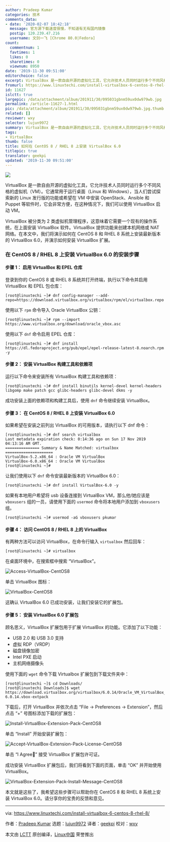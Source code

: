 ```yaml
---
author: Pradeep Kumar
categories: 技术
comments_data:
- date: '2020-02-07 18:42:18'
  message: 官方源下载速度很慢，不知道有无有国内镜像
  postip: 120.239.47.216
  username: 文剑一飞 [Chrome 80.0|Fedora]
count:
  commentnum: 1
  favtimes: 1
  likes: 0
  sharetimes: 0
  viewnum: 8950
date: '2019-11-30 09:51:00'
editorchoice: false
excerpt: VirtualBox 是一款自由开源的虚拟化工具，它允许技术人员同时运行多个不同风格的虚拟机（VM）。
fromurl: https://www.linuxtechi.com/install-virtualbox-6-centos-8-rhel-8/
id: 11627
islctt: true
largepic: /data/attachment/album/201911/30/095031gbnm59ux0dw979wb.jpg
permalink: /article-11627-1.html
pic: /data/attachment/album/201911/30/095031gbnm59ux0dw979wb.jpg.thumb.jpg
related: []
reviewer: wxy
selector: lujun9972
summary: VirtualBox 是一款自由开源的虚拟化工具，它允许技术人员同时运行多个不同风格的虚拟机（VM）。
tags:
- VirtualBox
thumb: false
title: 如何在 CentOS 8 / RHEL 8 上安装 VirtualBox 6.0
titlepic: true
translator: geekpi
updated: '2019-11-30 09:51:00'
---
```


![](/data/attachment/album/201911/30/095031gbnm59ux0dw979wb.jpg)


VirtualBox 是一款自由开源的虚拟化工具，它允许技术人员同时运行多个不同风格的虚拟机（VM）。它通常用于运行桌面（Linux 和 Windows），当人们尝试探索新的 Linux 发行版的功能或希望在 VM 中安装 OpenStack、Ansible 和 Puppet 等软件时，它会非常方便，在这种情况下，我们可以使用 VirtualBox 启动 VM。


VirtualBox 被分类为 2 类虚拟机管理程序，这意味着它需要一个现有的操作系统，在上面安装 VirtualBox 软件。VirtualBox 提供功能来创建本机网络或 NAT 网络。在本文中，我们将演示如何在 CentOS 8 和 RHEL 8 系统上安装最新版本的 VirtualBox 6.0，并演示如何安装 VirtualBox 扩展。


### 在 CentOS 8 / RHEL 8 上安装 VirtualBox 6.0 的安装步骤


#### 步骤 1： 启用 VirtualBox 和 EPEL 仓库


登录到你的 CentOS 8 或 RHEL 8 系统并打开终端，执行以下命令并启用 VirtualBox 和 EPEL 包仓库：



```
[root@linuxtechi ~]# dnf config-manager --add-repo=https://download.virtualbox.org/virtualbox/rpm/el/virtualbox.repo
```

使用以下 `rpm` 命令导入 Oracle VirtualBox 公钥：



```
[root@linuxtechi ~]# rpm --import https://www.virtualbox.org/download/oracle_vbox.asc
```

使用以下 `dnf` 命令启用 EPEL 仓库：



```
[root@linuxtechi ~]# dnf install https://dl.fedoraproject.org/pub/epel/epel-release-latest-8.noarch.rpm -y
```

#### 步骤 2： 安装 VirtualBox 构建工具和依赖项


运行以下命令来安装所有 VirtualBox 构建工具和依赖项：



```
[root@linuxtechi ~]# dnf install binutils kernel-devel kernel-headers libgomp make patch gcc glibc-headers glibc-devel dkms -y
```

成功安装上面的依赖项和构建工具后，使用 `dnf` 命令继续安装 VirtualBox。


#### 步骤 3： 在 CentOS 8 / RHEL 8 上安装 VirtualBox 6.0


如果希望在安装之前列出 VirtualBox 的可用版本，请执行以下 dnf 命令：



```
[root@linuxtechi ~]# dnf search virtualbox
Last metadata expiration check: 0:14:36 ago on Sun 17 Nov 2019 04:13:16 AM GMT.
=============== Summary & Name Matched: virtualbox =====================
VirtualBox-5.2.x86_64 : Oracle VM VirtualBox
VirtualBox-6.0.x86_64 : Oracle VM VirtualBox
[root@linuxtechi ~]#
```

让我们使用以下 `dnf` 命令安装最新版本的 VirtualBox 6.0：



```
[root@linuxtechi ~]# dnf install VirtualBox-6.0 -y
```

如果有本地用户希望将 usb 设备连接到 VirtualBox VM，那么他/她应该是 `vboxusers` 组的一员，请使用下面的 `usermod` 命令将本地用户添加到 `vboxusers` 组。



```
[root@linuxtechi ~]# usermod -aG vboxusers pkumar
```

#### 步骤 4： 访问 CentOS 8 / RHEL 8 上的 VirtualBox


有两种方法可以访问 VirtualBox，在命令行输入 `virtualbox` 然后回车：



```
[root@linuxtechi ~]# virtualbox
```

在桌面环境中，在搜索框中搜索 “VirtualBox”。


![Access-VirtualBox-CentOS8](/data/attachment/album/201911/30/095327njnisdaxqsox0chj.jpg)


单击 VirtualBox 图标：


![VirtualBox-CentOS8](/data/attachment/album/201911/30/095145l61b1xqx11uqqr2x.jpg)


这确认 VirtualBox 6.0 已成功安装，让我们安装它的扩展包。


#### 步骤 5： 安装 VirtualBox 6.0 扩展包


顾名思义，VirtualBox 扩展包用于扩展 VirtualBox 的功能。它添加了以下功能：


* USB 2.0 和 USB 3.0 支持
* 虚拟 RDP（VRDP）
* 磁盘镜像加密
* Intel PXE 启动
* 主机网络摄像头


使用下面的 `wget` 命令下载 Virtualbox 扩展包到下载文件夹中：



```
[root@linuxtechi ~]$ cd Downloads/
[root@linuxtechi Downloads]$ wget https://download.virtualbox.org/virtualbox/6.0.14/Oracle_VM_VirtualBox_Extension_Pack-6.0.14.vbox-extpack
```

下载后，打开 VirtualBox 并依次点击 “File -> Preferences -> Extension”，然后点击 “+” 号图标添加下载的扩展包：


![Install-VirtualBox-Extension-Pack-CentOS8](/data/attachment/album/201911/30/095146zk3s9hknknvqczdv.jpg)


单击 “Install” 开始安装扩展包：


![Accept-VirtualBox-Extension-Pack-License-CentOS8](/data/attachment/album/201911/30/095149fizkghth6na6g19t.jpg)


单击 “I Agree” 接受 VirtualBox 扩展包许可证。


成功安装 VirtualBox 扩展包后，我们将看到下面的页面，单击 “OK” 并开始使用 VirtualBox。


![VirtualBox-Extension-Pack-Install-Message-CentOS8](/data/attachment/album/201911/30/095151h2puclup2wlyq1o2.jpg)


本文就是这些了，我希望这些步骤可以帮助你在 CentOS 8 和 RHEL 8 系统上安装 VirtualBox 6.0。请分享你的宝贵的反馈和意见。




---


via: <https://www.linuxtechi.com/install-virtualbox-6-centos-8-rhel-8/>


作者：[Pradeep Kumar](https://www.linuxtechi.com/author/pradeep/) 选题：[lujun9972](https://github.com/lujun9972) 译者：[geekpi](https://github.com/geekpi) 校对：[wxy](https://github.com/wxy)


本文由 [LCTT](https://github.com/LCTT/TranslateProject) 原创编译，[Linux中国](https://linux.cn/) 荣誉推出